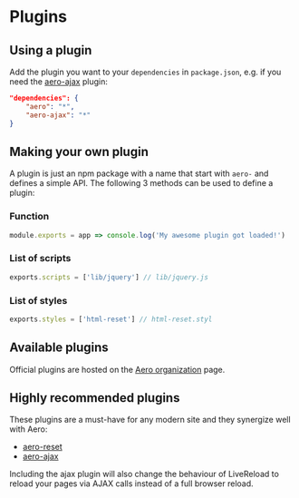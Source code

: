 # Plugins

## Using a plugin

Add the plugin you want to your `dependencies` in `package.json`, e.g. if you need the [aero-ajax](https://github.com/aerojs/aero-ajax) plugin:

```json
"dependencies": {
	"aero": "*",
	"aero-ajax": "*"
}
```

## Making your own plugin
A plugin is just an npm package with a name that start with `aero-` and defines a simple API. The following 3 methods can be used to define a plugin:

### Function
```js
module.exports = app => console.log('My awesome plugin got loaded!')
```

### List of scripts
```js
exports.scripts = ['lib/jquery'] // lib/jquery.js
```

### List of styles
```js
exports.styles = ['html-reset'] // html-reset.styl
```

## Available plugins

Official plugins are hosted on the [Aero organization](https://github.com/aerojs) page.

## Highly recommended plugins

These plugins are a must-have for any modern site and they synergize well with Aero:

* [aero-reset](https://github.com/aerojs/aero-reset)
* [aero-ajax](https://github.com/aerojs/aero-ajax)

Including the ajax plugin will also change the behaviour of LiveReload to reload your pages via AJAX calls instead of a full browser reload.